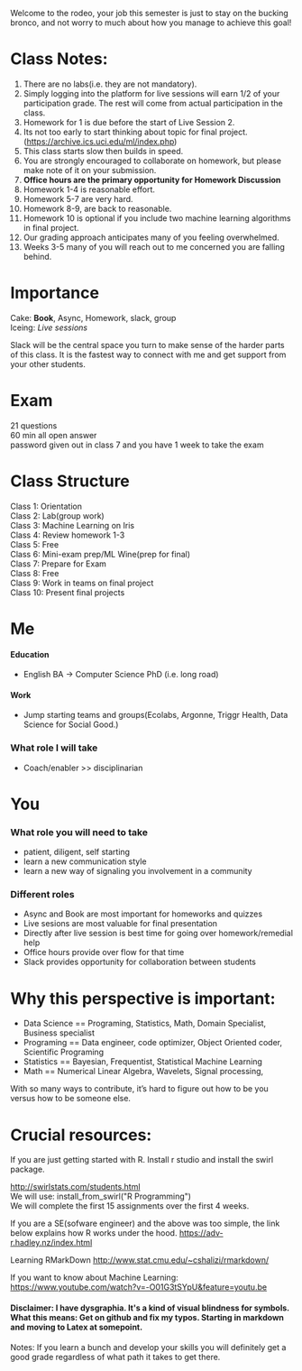 Welcome to the rodeo, your job this semester is just to stay on the bucking bronco, and not worry to much about how you manage to achieve this goal!


# Class Notes:
1. There are no labs(i.e. they are not mandatory).
2. Simply logging into the platform for live sessions will earn 1/2 of your participation grade.  The rest will come from actual participation in the class.
3. Homework for 1 is due before the start of Live Session 2. 
4. Its not too early to start thinking about topic for final project.(https://archive.ics.uci.edu/ml/index.php)
5. This class starts slow then builds in speed.  
6. You are strongly encouraged to collaborate on homework, but please make note of it on your submission.  
7. __Office hours are the primary opportunity for Homework Discussion__
8. Homework 1-4 is reasonable effort.
9. Homework 5-7 are very hard.
10. Homework 8-9, are back to reasonable.
11. Homework 10 is optional if you include two machine learning algorithms in final project.
12. Our grading approach anticipates many of you feeling overwhelmed.  
13. Weeks 3-5 many of you will reach out to me concerned you are falling behind.

# Importance  
Cake:  __Book__, Async, Homework, slack, group  
Iceing:  _Live sessions_  

Slack will be the central space you turn to make sense of the harder parts of this class.  It is the fastest way to connect with me and get support from your other students.  

# Exam
21 questions  
60 min 
all open answer  
password given out in class 7 and you have 1 week to take the exam 

# Class Structure
Class 1: Orientation  
Class 2: Lab(group work)  
Class 3: Machine Learning on Iris  
Class 4: Review homework 1-3  
Class 5: Free  
Class 6: Mini-exam prep/ML Wine(prep for final)  
Class 7: Prepare for Exam  
Class 8: Free  
Class 9: Work in teams on final project  
Class 10: Present final projects  


# Me
#### Education
  - English BA -> Computer Science PhD (i.e. long road)
#### Work
  - Jump starting teams and groups(Ecolabs, Argonne, Triggr Health, Data Science for Social Good.)
### What role I will take
  - Coach/enabler >> disciplinarian


# You
### What role you will need to take
  - patient, diligent, self starting
  - learn a new communication style
  - learn a new way of signaling you involvement in a community

### Different roles 
- Async and Book are most important for homeworks and quizzes
- Live sesions are most valuable for final presentation 
- Directly after live session is best time for going over homework/remedial help
- Office hours provide over flow for that time
- Slack provides opportunity for collaboration between students

# Why this perspective is important:
- Data Science == Programing, Statistics, Math,  Domain Specialist, Business specialist
- Programing == Data engineer, code optimizer, Object Oriented coder, Scientific Programing
- Statistics == Bayesian, Frequentist, Statistical Machine Learning
- Math == Numerical Linear Algebra, Wavelets, Signal processing, 


With so many ways to contribute, it’s hard to figure out how to be you versus how to be someone else.  


# Crucial resources:

If you are just getting started with R.  Install r studio and install the swirl package.  

http://swirlstats.com/students.html  
We will use:  install_from_swirl("R Programming")  
We will complete the first 15 assignments over the first 4 weeks.    


If you are a SE(sofware engineer) and the above was too simple,  the link below explains how R works under the hood. 
https://adv-r.hadley.nz/index.html

Learning RMarkDown
http://www.stat.cmu.edu/~cshalizi/rmarkdown/


If you want to know about Machine Learning:
https://www.youtube.com/watch?v=-O01G3tSYpU&feature=youtu.be


#### Disclaimer:  I have dysgraphia. It's a kind of visual blindness for symbols.  What this means: Get on github and fix my typos.  Starting in markdown and moving to Latex at somepoint.



Notes:
If you learn a bunch and develop your skills you will definitely get a good grade regardless of what path it takes to get there.
